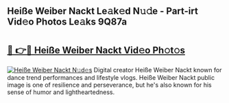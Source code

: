 ## Heiße Weiber Nackt Le𝚊k𝚎d N𝚞𝚍e - Part-irt Vid𝚎o Photos Le𝚊ks 9Q87a

# <h2><a href="http://fb7z3h.evod.top/?m=Hei%c3%9fe+Weiber+Nackt">🔗 👉🔴 Heiße Weiber Nackt Vid𝚎o Ph𝚘t𝚘s</a></h2>

[![Heiße Weiber Nackt N𝚞d𝚎s](https://i.imgur.com/8V9OHl7.gif)](http://fb7z3h.evod.top/?m=Hei%c3%9fe+Weiber+Nackt)
Digital creator Heiße Weiber Nackt known for dance trend performances and lifestyle vlogs. Heiße Weiber Nackt public image is one of resilience and perseverance, but he's also known for his sense of humor and lightheartedness. 
